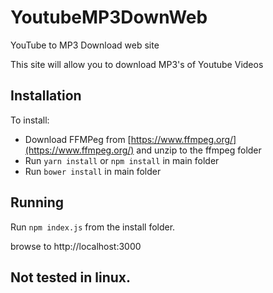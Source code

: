 # YoutubeMP3DownWeb
YouTube to MP3 Download web site

This site will allow you to download MP3's of Youtube Videos
## Installation
To install:
* Download FFMPeg from [https://www.ffmpeg.org/](https://www.ffmpeg.org/) and unzip to the ffmpeg folder
* Run `yarn install` or  `npm install` in main folder
* Run  `bower install` in main folder

## Running
Run `npm index.js` from the install folder.

browse to http://localhost:3000

## Not tested in linux.
